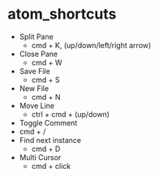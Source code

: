 # atom_shortcuts

- Split Pane
  - cmd + K, (up/down/left/right arrow)
- Close Pane
  - cmd + W
- Save File
  - cmd + S
- New File
  - cmd + N
- Move Line
  - ctrl + cmd + (up/down)
- Toggle Comment
 - cmd + /
- Find next instance
  - cmd + D
- Multi Cursor
  - cmd + click
